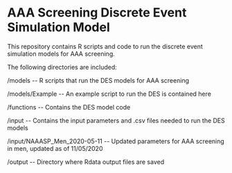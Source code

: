 # AAA Screening Discrete Event Simulation Model

This repository contains R scripts and code to run the discrete event simulation models for AAA screening. 


The following directories are included:

/models      	-- R scripts that run the DES models for AAA screening

/models/Example    -- An example script to run the DES is contained here

/functions   	-- Contains the DES model code

/input 	     	-- Contains the input parameters and .csv files needed to run the DES models

/input/NAAASP_Men_2020-05-11    -- Updated parameters for AAA screening in men, updated as of 11/05/2020

/output      	-- Directory where Rdata output files are saved
